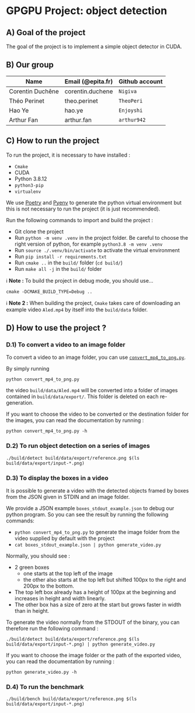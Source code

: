 # GPGPU Project: object detection

## A) Goal of the project
The goal of the project is to implement a simple object detector in CUDA.

## B) Our group

| Name             | Email (@epita.fr)         | Github account |
| ---------------- | ------------------------- | -------------- |
| Corentin Duchêne | corentin.duchene          | `Nigiva`       |
| Théo Perinet     | theo.perinet              | `TheoPeri`     |
| Hao Ye           | hao.ye                    | `Enjoyshi`     |
| Arthur Fan       | arthur.fan                | `arthur942`    |

## C) How to run the project
To run the project, it is necessary to have installed :
* `Cmake`
* CUDA
* Python 3.8.12
* `python3-pip`
* `virtualenv`

We use [Poetry](https://python-poetry.org/) and [Pyenv](https://github.com/pyenv/pyenv) to generate the python virtual environment but this is not necessary to run the project (it is just recommended).

Run the following commands to import and build the project :
* Git clone the project
* Run `python -m venv .venv` in the project folder. Be careful to choose the right version of python, for example `python3.8 -m venv .venv`
* Run `source ./.venv/bin/activate` to activate the virtual environment
* Run `pip install -r requirements.txt`
* Run `cmake ..` in the `build/` folder (`cd build/`)
* Run `make all -j` in the `build/` folder


ℹ️ **Note :** To build the project in debug mode, you should use...
```
cmake -DCMAKE_BUILD_TYPE=Debug ..
```

ℹ️ **Note 2 :** When building the project, `Cmake` takes care of downloading an example video `Aled.mp4` by itself into the `build/data` folder.

## D) How to use the project ?
### D.1) To convert a video to an image folder
To convert a video to an image folder, you can use [`convert_mp4_to_png.py`](convert_mp4_to_png.py).

By simply running 
```
python convert_mp4_to_png.py
```
the video `build/data/Aled.mp4` will be converted into a folder of images contained in `build/data/export/`. This folder is deleted on each re-generation.

If you want to choose the video to be converted or the destination folder for the images, you can read the documentation by running :
```
python convert_mp4_to_png.py -h
```

### D.2) To run object detection on a series of images
```
./build/detect build/data/export/reference.png $(ls build/data/export/input-*.png)
```

### D.3) To display the boxes in a video
It is possible to generate a video with the detected objects framed by boxes from the JSON given in STDIN and an image folder.

We provide a JSON example `boxes_stdout_example.json` to debug our python program.
So you can see the result by running the following commands:
* `python convert_mp4_to_png.py` to generate the image folder from the video supplied by default with the project
* `cat boxes_stdout_example.json | python generate_video.py`

Normally, you should see :
* 2 green boxes
   * one starts at the top left of the image 
  * the other also starts at the top left but shifted 100px to the right and 200px to the bottom.
* The top left box already has a height of 100px at the beginning and increases in height and width linearly.
* The other box has a size of zero at the start but grows faster in width than in height.
  
To generate the video normally from the STDOUT of the binary, you can therefore run the following command :
```
./build/detect build/data/export/reference.png $(ls build/data/export/input-*.png) | python generate_video.py
```

If you want to choose the image folder or the path of the exported video, you can read the documentation by running :
```
python generate_video.py -h
```

### D.4) To run the benchmark
```
./build/bench build/data/export/reference.png $(ls build/data/export/input-*.png)
```
